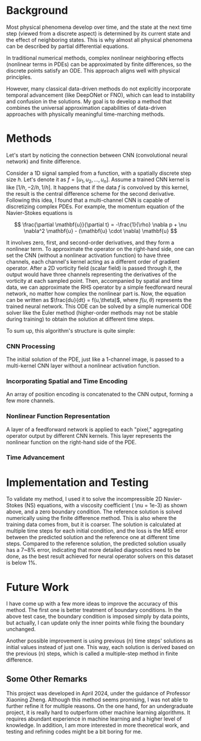 # Background

Most physical phenomena develop over time, and the state at the next time step (viewed from a discrete aspect) is determined by its current state and the effect of neighboring states. This is why almost all physical phenomena can be described by partial differential equations.

In traditional numerical methods, complex nonlinear neighboring effects (nonlinear terms in PDEs) can be approximated by finite differences, so the discrete points satisfy an ODE. This approach aligns well with physical principles.

However, many classical data-driven methods do not explicitly incorporate temporal advancement (like DeepONet or FNO), which can lead to instability and confusion in the solutions. My goal is to develop a method that combines the universal approximation capabilities of data-driven approaches with physically meaningful time-marching methods.

# Methods

Let's start by noticing the connection between CNN (convolutional neural network) and finite difference.

Consider a 1D signal sampled from a function, with a spatially discrete step size $h$. Let's denote it as $f = [u_1, u_2, \dots, u_n]$. Assume a trained CNN kernel is like $[1/h, -2/h, 1/h]$. It happens that if the data $f$ is convolved by this kernel, the result is the central difference scheme for the second derivative. Following this idea, I found that a multi-channel CNN is capable of discretizing complex PDEs. For example, the momentum equation of the Navier-Stokes equations is 

$$  \frac{\partial \mathbf{u}}{\partial t} = -\frac{1}{\rho} \nabla p + \nu \nabla^2 \mathbf{u} - (\mathbf{u} \cdot \nabla) \mathbf{u} $$

It involves zero, first, and second-order derivatives, and they form a nonlinear term. To approximate the operator on the right-hand side, one can set the CNN (without a nonlinear activation function) to have three channels, each channel's kernel acting as a different order of gradient operator. After a 2D vorticity field (scalar field) is passed through it, the output would have three channels representing the derivatives of the vorticity at each sampled point. Then, accompanied by spatial and time data, we can approximate the RHS operator by a simple feedforward neural network, no matter how complex the nonlinear part is. Now, the equation can be written as $\frac{du}{dt} = f(u,\theta)$, where $f(u,\theta)$ represents the trained neural network. This ODE can be solved by a simple numerical ODE solver like the Euler method (higher-order methods may not be stable during training) to obtain the solution at different time steps.

To sum up, this algorithm's structure is quite simple:

### CNN Processing
The initial solution of the PDE, just like a 1-channel image, is passed to a multi-kernel CNN layer without a nonlinear activation function.

### Incorporating Spatial and Time Encoding
An array of position encoding is concatenated to the CNN output, forming a few more channels. 

### Nonlinear Function Representation
A layer of a feedforward network is applied to each "pixel," aggregating operator output by different CNN kernels. This layer represents the nonlinear function on the right-hand side of the PDE.

### Time Advancement

# Implementation and Testing

To validate my method, I used it to solve the incompressible 2D Navier-Stokes (NS) equations, with a viscosity coefficient \( \nu = 1e-3\) as shown above, and a zero boundary condition. The reference solution is solved numerically using the finite difference method. This is also where the training data comes from, but it is coarser. The solution is calculated at multiple time steps for each initial condition, and the loss is the MSE error between the predicted solution and the reference one at different time steps. Compared to the reference solution, the predicted solution usually has a 7~8% error, indicating that more detailed diagnostics need to be done, as the best result achieved for neural operator solvers on this dataset is below 1%.

# Future Work
I have come up with a few more ideas to improve the accuracy of this method. The first one is better treatment of boundary conditions. In the above test case, the boundary condition is imposed simply by data points, but actually, I can update only the inner points while fixing the boundary unchanged.

Another possible improvement is using previous \(n\) time steps' solutions as initial values instead of just one. This way, each solution is derived based on the previous \(n\) steps, which is called a multiple-step method in finite difference.

## Some Other Remarks
This project was developed in April 2024, under the guidance of Professor Xiaoning Zheng. Although this method seems promising, I was not able to further refine it for multiple reasons. On the one hand, for an undergraduate project, it is really hard to outperform other machine learning algorithms. It requires abundant experience in machine learning and a higher level of knowledge. In addition, I am more interested in more theoretical work, and testing and refining codes might be a bit boring for me.
